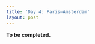 ```yaml
---
title: 'Day 4: Paris–Amsterdam'
layout: post
---
```


**To be completed.**

<!--
Conclusions from Paris
- The walk bit not worth doing, go towards 16th or Sacre-Coeur instead
- Paris eats and drinks late
- Use CityMapper to get around (even more useful than in London, as the transport map is quite complex)
- Paris largely because I'd have company. In practice an extremely enjoyable destination.
- I want to go back having learned more French (Duolingo.) Perhaps to the countryside or a different city, however.

<img src="/assets/eurostar-st-pancras.jpg" width="600">
-->
